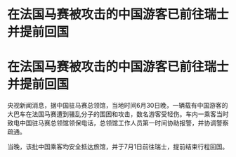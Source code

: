 # 在法国马赛被攻击的中国游客已前往瑞士并提前回国

# 在法国马赛被攻击的中国游客已前往瑞士并提前回国

央视新闻消息，据中国驻马赛总领馆，当地时间6月30日晚，一辆载有中国游客的大巴车在法国马赛遭到骚乱分子的围困和攻击，数名游客受轻伤。车内一乘客当时致电中国驻马赛总领馆领保电话，总领馆工作人员第一时间协助报警，并协调警察疏通。

当晚，该批中国乘客均安全抵达旅馆，并于7月1日前往瑞士，提前结束行程回国。

